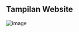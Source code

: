 ## Tampilan Website
![image](https://github.com/user-attachments/assets/c5cb9ba6-74e2-42c2-8386-0a1277d729dd)
